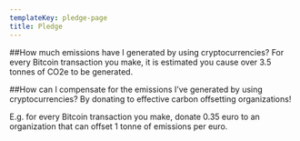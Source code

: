 ```yaml
---
templateKey: pledge-page
title: Pledge
---
```


##How much emissions have I generated by using cryptocurrencies?
For every Bitcoin transaction you make, it is estimated you cause over 3.5 tonnes of CO2e to be generated.

##How can I compensate for the emissions I’ve generated by using cryptocurrencies?
By donating to effective carbon offsetting organizations!

E.g. for every Bitcoin transaction you make, donate 0.35 euro to an organization that can offset 1 tonne of emissions per euro.
